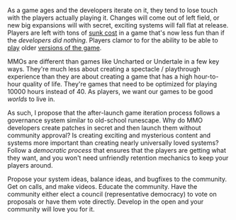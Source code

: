 As a game ages and the developers iterate on it, they tend to lose touch with
the players actually playing it. Changes will come out of left field, or new
big expansions will with secret, exciting systems will fall flat at release.
Players are left with tons of [sunk
cost](https://en.wikipedia.org/wiki/Sunk_cost) in a game that's now less fun
than if the *developers did nothing*.  Players clamor to for the ability to be
able to [play](https://www.youtube.com/watch?v=dUSRkBwQdc8) older [versions of
the
game](https://runescape.wiki/w/Update:2007_-_Old_School_RuneScape..._You_Vote!).

MMOs are different than games like Uncharted or Undertale in a few key ways.
They're much less about creating a spectacle / playthrough experience than they
are about creating a game that has a high hour-to-hour quality of life. They're
games that need to be optimized for playing 10000 hours instead of 40. As
players, we want our games to be good *worlds* to live in.

As such, I propose that the after-launch game iteration process follows a
governance system similar to old-school runescape. Why do MMO developers create
patches in secret and then launch them without community approval? Is creating
exciting and mysterious content and systems more important than creating nearly
universally loved systems? Follow a *democratic process* that ensures that the
players are getting what they want, and you won't need unfriendly retention
mechanics to keep your players around.

Propose your system ideas, balance ideas, and bugfixes to the community. Get on
calls, and make videos. Educate the community. Have the community either elect
a council (representative democracy) to vote on proposals or have them vote
directly. Develop in the open and your community will love you for it.
